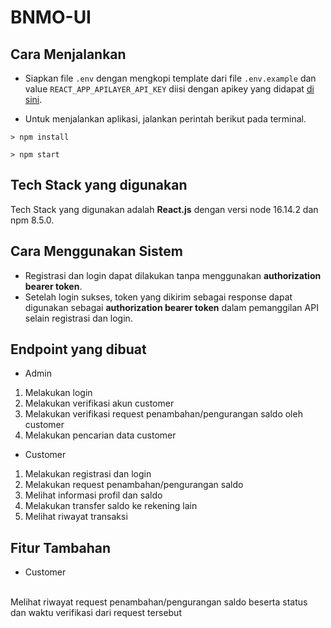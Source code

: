 # BNMO-UI

## Cara Menjalankan

- Siapkan file `.env` dengan mengkopi template dari file `.env.example` dan value `REACT_APP_APILAYER_API_KEY` diisi dengan apikey yang didapat <a href="https://apilayer.com/account">di sini</a>.

- Untuk menjalankan aplikasi, jalankan perintah berikut pada terminal.

`> npm install`

`> npm start`

## Tech Stack yang digunakan

Tech Stack yang digunakan adalah <strong>React.js</strong> dengan versi node 16.14.2 dan npm 8.5.0.

## Cara Menggunakan Sistem

- Registrasi dan login dapat dilakukan tanpa menggunakan <strong>authorization bearer token</strong>.
- Setelah login sukses, token yang dikirim sebagai response dapat digunakan sebagai <strong>authorization bearer token</strong> dalam pemanggilan API selain registrasi dan login.

## Endpoint yang dibuat

- Admin
1. Melakukan login
2. Melakukan verifikasi akun customer
3. Melakukan verifikasi request penambahan/pengurangan saldo oleh customer
4. Melakukan pencarian data customer

- Customer
1. Melakukan registrasi dan login
2. Melakukan request penambahan/pengurangan saldo
3. Melihat informasi profil dan saldo
4. Melakukan transfer saldo ke rekening lain
5. Melihat riwayat transaksi

## Fitur Tambahan

- Customer
<br>
Melihat riwayat request penambahan/pengurangan saldo beserta status dan waktu verifikasi dari request tersebut